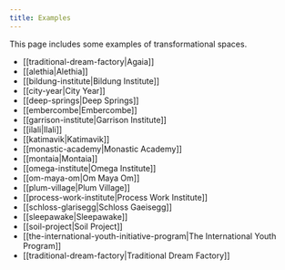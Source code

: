 ```yaml
---
title: Examples
---
```


This page includes some examples of transformational spaces. 

- [[traditional-dream-factory|Agaia]]
- [[alethia|Alethia]]
- [[bildung-institute|Bildung Institute]]
- [[city-year|City Year]]
- [[deep-springs|Deep Springs]]
- [[embercombe|Embercombe]]
- [[garrison-institute|Garrison Institute]]
- [[ilali|Ilali]]
- [[katimavik|Katimavik]]
- [[monastic-academy|Monastic Academy]]
- [[montaia|Montaia]]
- [[omega-institute|Omega Institute]]
- [[om-maya-om|Om Maya Om]]
- [[plum-village|Plum Village]]
- [[process-work-institute|Process Work Institute]]
- [[schloss-glarisegg|Schloss Gaeisegg]]
- [[sleepawake|Sleepawake]]
- [[soil-project|Soil Project]]
- [[the-international-youth-initiative-program|The International Youth Program]]
- [[traditional-dream-factory|Traditional Dream Factory]]
